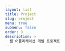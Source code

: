 ```yaml
---
layout: list
title: Project
slug: project
menu: true
submenu: false
order: 3
description: >
  웹 어플리케이션 개발 프로젝트
---
```

